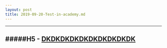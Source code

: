 ```yaml
---
layout: post
title: 2019-09-20-Test-in-academy.md
---
```


---
#####H5 - [DKDKDKDKDKDKDKDKDKDK](https://scratch.mit.edu/projects/330556191/embed)
---
